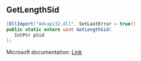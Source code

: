 ## GetLengthSid

```csharp
[DllImport("Advapi32.dll", SetLastError = true)]
public static extern uint GetLengthSid(
   IntPtr pSid
);
```

Microsoft documentation: [Link](https://docs.microsoft.com/en-us/windows/win32/api/securitybaseapi/nf-securitybaseapi-getlengthsid)
